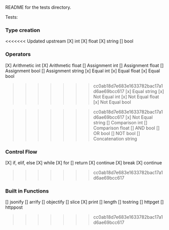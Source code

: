 README for the tests directory.

Tests: 

### Type creation

<<<<<<< Updated upstream
[X] int
[X] float
[X] string
[] bool
### Operators

[X] Arithmetic int
[X] Arithmetic float
[] Assignment int
[] Assignment float
[] Assignment bool
[] Assignment string
[x] Equal int
[x] Equal float
[x] Equal bool

>>>>>>> cc0ab18d7e683e1633782bac17a1d6ae69bcc617
[x] Equal string
[x] Not Equal int
[x] Not Equal float
[x] Not Equal bool

>>>>>>> cc0ab18d7e683e1633782bac17a1d6ae69bcc617
[x] Not Equal string
[] Comparison int
[] Comparison float
[] AND bool
[] OR bool
[] NOT bool
[] Concatenation string

### Control Flow

[X] if, elif, else
[X] while
[X] for
[] return
[X] continue
[X] break
[X] continue
>>>>>>> cc0ab18d7e683e1633782bac17a1d6ae69bcc617

### Built in Functions

[] jsonify
[] arrify
[] objectify
[] slice
[X] print
[] length
[] tostring
[] httpget
[] httppost
 
>>>>>>> cc0ab18d7e683e1633782bac17a1d6ae69bcc617
